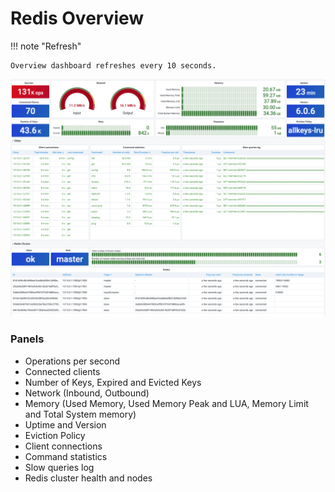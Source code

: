 # Redis Overview

!!! note "Refresh"

    Overview dashboard refreshes every 10 seconds.

![Redis Overview Dashboard](../../images/redis-app/dashboards/overview-dashboard.png)

### Panels

- Operations per second
- Connected clients
- Number of Keys, Expired and Evicted Keys
- Network (Inbound, Outbound)
- Memory (Used Memory, Used Memory Peak and LUA, Memory Limit and Total System memory)
- Uptime and Version
- Eviction Policy
- Client connections
- Command statistics
- Slow queries log
- Redis cluster health and nodes
